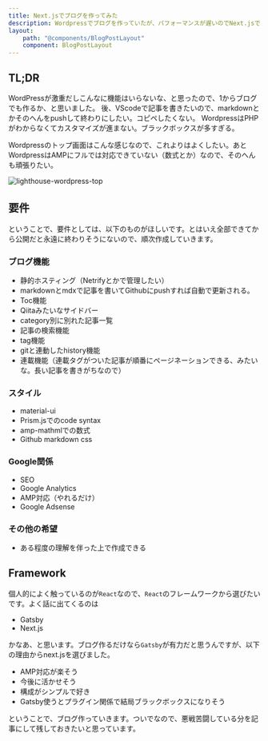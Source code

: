 ```yaml
---
title: Next.jsでブログを作ってみた
description: Wordpressでブログを作っていたが、パフォーマンスが遅いのでNext.jsで作り直した。ほしい要件、使うフレームワークの選定など。
layout:
    path: "@components/BlogPostLayout"
    component: BlogPostLayout
---
```


## TL;DR

WordPressが激重だしこんなに機能はいらないな、と思ったので、1からブログでも作るか、と思いました。
後、VScodeで記事を書きたいので、markdownとかそのへんをpushして終わりにしたい。コピペしたくない。
WordpressはPHPがわからなくてカスタマイズが進まない。ブラックボックスが多すぎる。

Wordpressのトップ画面はこんな感じなので、これよりはよくしたい。あとWordpressはAMPにフルでは対応できていない（数式とか）なので、そのへんも頑張りたい。

![lighthouse-wordpress-top](/images/lighthouse-wordpress-top.PNG)

## 要件

ということで、要件としては、以下のものがほしいです。とはいえ全部できてから公開だと永遠に終わりそうにないので、順次作成していきます。

### ブログ機能

- 静的ホスティング（Netrifyとかで管理したい）
- markdownとmdxで記事を書いてGithubにpushすれば自動で更新される。
- Toc機能
- Qiitaみたいなサイドバー
- category別に別れた記事一覧
- 記事の検索機能
- tag機能
- gitと連動したhistory機能
- 連載機能（連載タグがついた記事が順番にページネーションできる、みたいな。長い記事を書きがちなので）

### スタイル

- material-ui
- Prism.jsでのcode syntax
- amp-mathmlでの数式
- Github markdown css

### Google関係

- SEO
- Google Analytics
- AMP対応（やれるだけ）
- Google Adsense

### その他の希望

- ある程度の理解を伴った上で作成できる

## Framework

個人的によく触っているのが`React`なので、`React`のフレームワークから選びたいです。よく話に出てくるのは

- Gatsby
- Next.js

かなあ、と思います。ブログ作るだけなら`Gatsby`が有力だと思うんですが、以下の理由からnext.jsを選びました。

- AMP対応が楽そう
- 今後に活かせそう
- 構成がシンプルで好き
- Gatsby使うとプラグイン関係で結局ブラックボックスになりそう

ということで、ブログ作っていきます。ついでなので、悪戦苦闘している分を記事にして残しておきたいと思っています。


